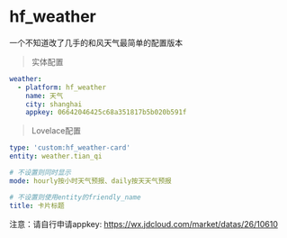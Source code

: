 # hf_weather
一个不知道改了几手的和风天气最简单的配置版本


>实体配置

```yaml
weather:
  - platform: hf_weather
    name: 天气
    city: shanghai
    appkey: 06642046425c68a351817b5b020b591f
```

> Lovelace配置

```yaml
type: 'custom:hf_weather-card'
entity: weather.tian_qi

# 不设置则同时显示
mode: hourly按小时天气预报、daily按天天气预报

# 不设置则使用entity的friendly_name
title: 卡片标题
```

注意：请自行申请appkey: https://wx.jdcloud.com/market/datas/26/10610